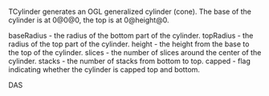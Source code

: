 TCylinder generates an OGL generalized cylinder (cone). The base of the cylinder is at 0@0@0, the top is at 0@height@0.

baseRadius - the radius of the bottom part of the cylinder.
topRadius - the radius of the top part of the cylinder.
height - the height from the base to the top of the cylinder.
slices - the number of slices around the center of the cylinder.
stacks - the number of stacks from bottom to top.
capped - flag indicating whether the cylinder is capped top and bottom.

DAS